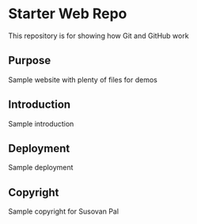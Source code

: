 # Starter Web Repo

This repository is for showing how Git and GitHub work

## Purpose

Sample website with plenty of files for demos

## Introduction

Sample introduction

## Deployment

Sample deployment

## Copyright

Sample copyright for Susovan Pal